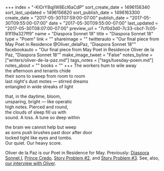 +++
index = "-KlOrY8qjIW8EcI6aCdP"
sort_create_date = 1496156340
sort_last_updated = 1496156820
sort_publish_date = 1496163300
create_date = "2017-05-30T07:59:00-07:00"
publish_date = "2017-05-30T09:55:00-07:00"
date = "2017-05-30T09:55:00-07:00"
last_updated = "2017-05-30T08:07:00-07:00"
preview_url = "7cf0d3d0-7c33-cbcf-7c05-81f19a327ff9"
name = "Diaspora Sonnet 18"
title = "Diaspora Sonnet 18"
type = "Poem"
link = ""
shareimage = ""
twitterauto = "Our final piece from May Poet in Residence @Oliver_delaPaz, \"Diaspora Sonnet 18\""
facebookauto = "Our final piece from May Poet in Residence Oliver de la Paz, \"Diaspora Sonnet 18\""
make_image_tweet = "False"
notes_byline = ["writers/oliver-de-la-paz.md"]
tags_notes = ["tags/tuesday-poem.md"]
notes_about = ""
books = ""
+++
The workers hum to wile away<br>
the afternoon and tenants chide<br>
their sons to sweep from room to room<br>
last night's dust motes &mdash; stirred dreams<br>
entangled in wide streaks of light 

that, in the daytime, bloom,<br>
unsparing, bright &mdash; like operatic<br>
high notes. Pierced and round,<br>
the clouds of sleep fill us with<br>
sound. A loss. A tune so deep within 

the brain we cannot help but weep<br>
as sons push brushes past door after door<br>
locked tight like eyes and tombs.<br>
Our quiet. Our heavy score.

<p class="poem-footer">Oliver de la Paz is our Poet in Residence for May. Previously: <a href="http://www.seattlereviewofbooks.com/notes/2017/05/02/diaspora-sonnet-i/" title="The Seattle Review of Books - Diaspora Sonnet I">Diaspora Sonnet I</a>, <a href="http://www.seattlereviewofbooks.com/notes/2017/05/09/prince-credo/" title="The Seattle Review of Books - Prince Credo">Prince Credo</a>, <a href="http://www.seattlereviewofbooks.com/notes/2017/05/16/a-story-problem-2/" title="The Seattle Review of Books - A Story Problem #2">Story Problem #2</a>, and <a href="http://www.seattlereviewofbooks.com/notes/2017/05/23/a-story-problem-3/" title="The Seattle Review of Books - A Story Problem #3">Story Problem #3</a>. See, also, <a href="http://www.seattlereviewofbooks.com/notes/2017/05/29/oliver-de-la-paz-still-profoundly-misses-the-northwest/" title="The Seattle Review of Books - Oliver de la Paz still &amp;quot;profoundly&amp;quot; misses the Northwest">our interview with Oliver</a>.</p>